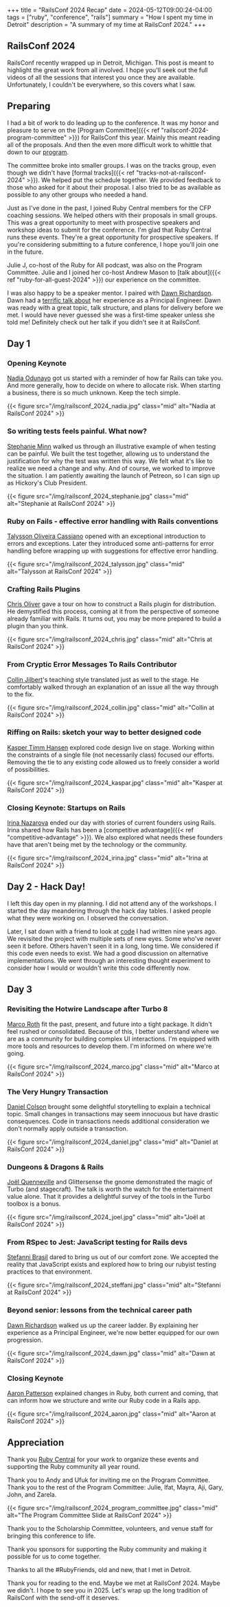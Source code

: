 +++
title = "RailsConf 2024 Recap"
date = 2024-05-12T09:00:24-04:00
tags = ["ruby", "conference", "rails"]
summary = "How I spent my time in Detroit"
description = "A summary of my time at RailsConf 2024."
+++

## RailsConf 2024

RailsConf recently wrapped up in Detroit, Michigan. This post is meant to highlight the great work from all involved. I hope you'll seek out the full videos of all the sessions that interest you once they are available. Unfortunately, I couldn't be everywhere, so this covers what I saw.

## Preparing

I had a bit of work to do leading up to the conference. It was my honor and
pleasure to serve on the [Program Committee]({{< ref "railsconf-2024-program-committee" >}}) for RailsConf this year. Mainly this meant reading all of the proposals. And then the even more difficult work to whittle that down to our [program](https://railsconf.org/speakers/).

The committee broke into smaller groups. I was on the tracks group, even though we didn't have [formal tracks]({{< ref "tracks-not-at-railsconf-2024" >}}). We helped put the schedule together. We provided feedback to those who asked for it about their proposal. I also tried to be as available as possible to any other groups who needed a hand.

Just as I've done in the past, I joined Ruby Central members for the CFP coaching sessions. We helped others with their proposals in small groups. This was a great opportunity to meet with prospective speakers and workshop ideas to submit for the conference. I'm glad that Ruby Central runs these events. They're a great opportunity for prospective speakers. If you're considering submitting to a future conference, I hope you'll join one in the future.

Julie J, co-host of the Ruby for All podcast, was also on the Program Committee. Julie and I joined her co-host Andrew Mason to [talk about]({{< ref "ruby-for-all-guest-2024" >}}) our experience on the committee.

I was also happy to be a speaker mentor. I paired with [Dawn Richardson](https://railsconf2024.sessionize.com/speaker/45d44f90-cd1f-4678-9a87-17c44e3d9900). Dawn had a [terrific talk about](https://railsconf2024.sessionize.com/session/623026) her experience as a Principal Engineer. Dawn was ready with a great topic, talk structure, and plans for delivery before we met. I would have never guessed she was a first-time speaker unless she told me! Definitely check out her talk if you didn't see it at RailsConf.

## Day 1

### Opening Keynote

[Nadia Odunayo](https://railsconf2024.sessionize.com/session/648347) got us started with a reminder of how far Rails can take you. And more generally, how to decide on where to allocate risk. When starting a business, there is so much unknown. Keep the tech simple.

{{< figure src="/img/railsconf_2024_nadia.jpg" class="mid" alt="Nadia at RailsConf 2024" >}}

### So writing tests feels painful. What now?

[Stephanie Minn](https://railsconf2024.sessionize.com/session/628784) walked us through an illustrative example of when testing can be painful. We built the test together, allowing us to understand the justification for why the test was written this way. We felt what it's like to realize we need a change and why. And of course, we worked to improve the situation. I am patiently awaiting the launch of Petreon, so I can sign up as Hickory's Club President.

{{< figure src="/img/railsconf_2024_stephanie.jpg" class="mid" alt="Stephanie at RailsConf 2024" >}}

### Ruby on Fails - effective error handling with Rails conventions

[Talysson Oliveira Cassiano](https://railsconf2024.sessionize.com/session/626598) opened with an exceptional introduction to errors and exceptions. Later they introduced some anti-patterns for error handling before wrapping up with suggestions for effective error handling.

{{< figure src="/img/railsconf_2024_talysson.jpg" class="mid" alt="Talysson at RailsConf 2024" >}}

### Crafting Rails Plugins

[Chris Oliver](https://railsconf2024.sessionize.com/session/626652) gave a tour on how to construct a Rails plugin for distribution. He demystified this process, coming at it from the perspective of someone already familiar with Rails. It turns out, you may be more prepared to build a plugin than you think.

{{< figure src="/img/railsconf_2024_chris.jpg" class="mid" alt="Chris at RailsConf 2024" >}}

### From Cryptic Error Messages To Rails Contributor

[Collin Jilbert](https://railsconf2024.sessionize.com/session/618628)'s teaching style translated just as well to the stage. He comfortably walked through an explanation of an issue all the way through to the fix.

{{< figure src="/img/railsconf_2024_collin.jpg" class="mid" alt="Collin at RailsConf 2024" >}}

### Riffing on Rails: sketch your way to better designed code

[Kasper Timm Hansen](https://railsconf2024.sessionize.com/session/630464) explored code design live on stage. Working within the constraints of a single file (not necessarily class) focused our efforts. Removing the tie to any existing code allowed us to freely consider a world of possibilities.

{{< figure src="/img/railsconf_2024_kaspar.jpg" class="mid" alt="Kasper at RailsConf 2024" >}}

### Closing Keynote: Startups on Rails

[Irina Nazarova](https://railsconf2024.sessionize.com/session/629524) ended our day with stories of current founders using Rails. Irina shared how Rails has been a [competitive advantage]({{< ref "competitive-advantage" >}}). We also explored what needs these founders have that aren't being met by the technology or the community.

{{< figure src="/img/railsconf_2024_irina.jpg" class="mid" alt="Irina at RailsConf 2024" >}}

## Day 2 - Hack Day!

I left this day open in my planning. I did not attend any of the workshops. I started the day meandering through the hack day tables. I asked people what they were working on. I observed the conversation.

Later, I sat down with a friend to look at [code](https://github.com/kevin-j-m/clockwork-test) I had written nine years ago. We revisited the project with multiple sets of new eyes. Some who've never seen it before. Others haven't seen it in a long, long time. We considered if this code even needs to exist. We had a good discussion on alternative implementations. We went through an interesting thought experiment to consider how I would or wouldn't write this code differently now.

## Day 3

### Revisiting the Hotwire Landscape after Turbo 8

[Marco Roth](https://railsconf2024.sessionize.com/session/630406) fit the past, present, and future into a tight package. It didn't feel rushed or consolidated. Because of this, I better understand where we are as a community for building complex UI interactions. I'm equipped with more tools and resources to develop them. I'm informed on where we're going.

{{< figure src="/img/railsconf_2024_marco.jpg" class="mid" alt="Marco at RailsConf 2024" >}}

### The Very Hungry Transaction

[Daniel Colson](https://railsconf2024.sessionize.com/session/626442) brought some delightful storytelling to explain a technical topic. Small changes in transactions may seem innocuous but have drastic consequences. Code in transactions needs additional consideration we don't normally apply outside a transaction.

{{< figure src="/img/railsconf_2024_daniel.jpg" class="mid" alt="Daniel at RailsConf 2024" >}}

### Dungeons & Dragons & Rails

[Joël Quenneville](https://railsconf2024.sessionize.com/session/630449) and Glittersense the gnome demonstrated the magic of Turbo (and stagecraft). The talk is worth the watch for the entertainment value alone. That it provides a delightful survey of the tools in the Turbo toolbox is a bonus.

{{< figure src="/img/railsconf_2024_joel.jpg" class="mid" alt="Joël at RailsConf 2024" >}}

### From RSpec to Jest: JavaScript testing for Rails devs

[Stefanni Brasil](https://railsconf2024.sessionize.com/session/623122) dared to bring us out of our comfort zone. We accepted the reality that JavaScript exists and explored how to bring our rubyist testing practices to that environment.

{{< figure src="/img/railsconf_2024_steffani.jpg" class="mid" alt="Stefanni at RailsConf 2024" >}}

### Beyond senior: lessons from the technical career path

[Dawn Richardson](https://railsconf2024.sessionize.com/session/623026) walked us up the career ladder. By explaining her experience as a Principal Engineer, we're now better equipped for our own progression.

{{< figure src="/img/railsconf_2024_dawn.jpg" class="mid" alt="Dawn at RailsConf 2024" >}}

### Closing Keynote

[Aaron Patterson](https://railsconf2024.sessionize.com/session/648380) explained changes in Ruby, both current and coming, that can inform how we structure and write our Ruby code in a Rails app.

{{< figure src="/img/railsconf_2024_aaron.jpg" class="mid" alt="Aaron at RailsConf 2024" >}}

## Appreciation

Thank you [Ruby Central](https://rubycentral.org) for your work to organize these events and supporting the Ruby community all year round.

Thank you to Andy and Ufuk for inviting me on the Program Committee. Thank you to the rest of the Program Committee: Julie, Ifat, Mayra, Aji, Gary, John, and Zarela.

{{< figure src="/img/railsconf_2024_program_committee.jpg" class="mid" alt="The Program Committee Slide at RailsConf 2024" >}}

Thank you to the Scholarship Committee, volunteers, and venue staff for bringing this conference to life.

Thank you sponsors for supporting the Ruby community and making it possible for us to come together.

Thanks to all the #RubyFriends, old and new, that I met in Detroit.

Thank you for reading to the end. Maybe we met at RailsConf 2024. Maybe we didn't. I hope to see you in 2025. Let's wrap up the long tradition of RailsConf with the send-off it deserves.
